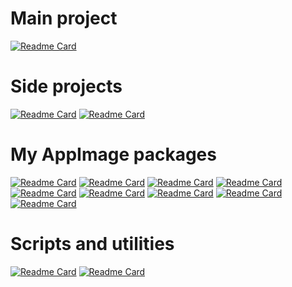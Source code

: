 
<!--
**ivan-hc/ivan-hc** is a ✨ _special_ ✨ repository because its `README.md` (this file) appears on your GitHub profile.

Here are some ideas to get you started:

- 🔭 I’m currently working on ...
- 🌱 I’m currently learning ...
- 👯 I’m looking to collaborate on ...
- 🤔 I’m looking for help with ...
- 💬 Ask me about ...
- 📫 How to reach me: ...
- 😄 Pronouns: ...
- ⚡ Fun fact: ...
-->
# Main project
[![Readme Card](https://github-readme-stats.vercel.app/api/pin/?username=ivan-hc&repo=AM-Application-Manager)](https://github.com/ivan-hc/AM-Application-Manager)

# Side projects
[![Readme Card](https://github-readme-stats.vercel.app/api/pin/?username=ivan-hc&repo=Arch-Deployer)](https://github.com/ivan-hc/Arch-Deployer)
[![Readme Card](https://github-readme-stats.vercel.app/api/pin/?username=ivan-hc&repo=AppMan)](https://github.com/ivan-hc/AppMan)

# My AppImage packages
[![Readme Card](https://github-readme-stats.vercel.app/api/pin/?username=ivan-hc&repo=VLC-appimage)](https://github.com/ivan-hc/VLC-appimage)
[![Readme Card](https://github-readme-stats.vercel.app/api/pin/?username=ivan-hc&repo=GIMP-appimage)](https://github.com/ivan-hc/GIMP-appimage)
[![Readme Card](https://github-readme-stats.vercel.app/api/pin/?username=ivan-hc&repo=io.elementary.sideload-flatpak-installer-appimage)](https://github.com/ivan-hc/io.elementary.sideload-flatpak-installer-appimage)
[![Readme Card](https://github-readme-stats.vercel.app/api/pin/?username=ivan-hc&repo=ocenaudio-appimage)](https://github.com/ivan-hc/ocenaudio-appimage)
[![Readme Card](https://github-readme-stats.vercel.app/api/pin/?username=ivan-hc&repo=KDE-games-suite-appimage)](https://github.com/ivan-hc/KDE-games-suite-appimage)
[![Readme Card](https://github-readme-stats.vercel.app/api/pin/?username=ivan-hc&repo=Spotify-appimage)](https://github.com/ivan-hc/Spotify-appimage)
[![Readme Card](https://github-readme-stats.vercel.app/api/pin/?username=ivan-hc&repo=Celestia-appimage)](https://github.com/ivan-hc/Celestia-appimage)
[![Readme Card](https://github-readme-stats.vercel.app/api/pin/?username=ivan-hc&repo=Avidemux-unofficial-appimage)](https://github.com/ivan-hc/Avidemux-unofficial-appimage)
[![Readme Card](https://github-readme-stats.vercel.app/api/pin/?username=ivan-hc&repo=qbittorrent-appimage)](https://github.com/ivan-hc/qbittorrent-appimage)


# Scripts and utilities
[![Readme Card](https://github-readme-stats.vercel.app/api/pin/?username=ivan-hc&repo=Firefox-for-Linux-scripts)](https://github.com/ivan-hc/Firefox-for-Linux-scripts)
[![Readme Card](https://github-readme-stats.vercel.app/api/pin/?username=ivan-hc&repo=flatpak-install-action)](https://github.com/ivan-hc/flatpak-install-action)
